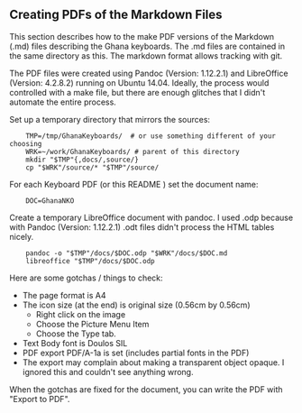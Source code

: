 <head>
<title>README for Ghana Keyboard files</title>
<meta name="author" content="Wes Peacock">
</head>

## Creating PDFs of the Markdown Files
This section describes how to the make PDF versions of the Markdown (.md) files describing the Ghana keyboards. The .md files are contained in the same directory as this. The markdown format allows tracking with git.

The PDF files were created using Pandoc (Version: 1.12.2.1) and LibreOffice (Version: 4.2.8.2) running on Ubuntu 14.04. Ideally, the process would controlled with a make file, but there are enough glitches that I didn't automate the entire process.

Set up a temporary directory that mirrors the sources:

        TMP=/tmp/GhanaKeyboards/  # or use something different of your choosing
        WRK=~/work/GhanaKeyboards/ # parent of this directory
        mkdir "$TMP"{,docs/,source/}
        cp "$WRK"/source/* "$TMP"/source/ 

For each Keyboard PDF (or this README ) set the document name:

        DOC=GhanaNKO

Create a temporary LibreOffice document with pandoc. I used .odp because with Pandoc (Version: 1.12.2.1) .odt files didn't process the HTML tables nicely.

        pandoc -o "$TMP"/docs/$DOC.odp "$WRK"/docs/$DOC.md
        libreoffice "$TMP"/docs/$DOC.odp

Here are some gotchas / things to check:

* The page format is A4
* The icon size (at the end) is original size  (0.56cm by  0.56cm)
    * Right click on the image
    * Choose the Picture Menu Item
    * Choose the Type tab.
* Text Body font is Doulos SIL
* PDF export PDF/A-1a is set (includes partial fonts in the PDF)
* The export may complain about making a transparent object opaque. I ignored this and couldn't see anything wrong.

When the gotchas are fixed for the document, you can write the PDF with "Export to PDF".
